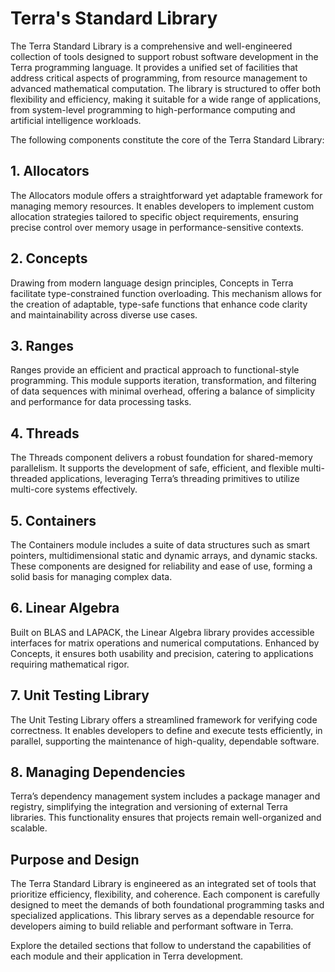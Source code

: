 # Terra's Standard Library
The Terra Standard Library is a comprehensive and well-engineered collection of tools designed to support robust software development in the Terra programming language. It provides a unified set of facilities that address critical aspects of programming, from resource management to advanced mathematical computation. The library is structured to offer both flexibility and efficiency, making it suitable for a wide range of applications, from system-level programming to high-performance computing and artificial intelligence workloads.

The following components constitute the core of the Terra Standard Library:

## 1. Allocators
The Allocators module offers a straightforward yet adaptable framework for managing memory resources. It enables developers to implement custom allocation strategies tailored to specific object requirements, ensuring precise control over memory usage in performance-sensitive contexts.

## 2. Concepts
Drawing from modern language design principles, Concepts in Terra facilitate type-constrained function overloading. This mechanism allows for the creation of adaptable, type-safe functions that enhance code clarity and maintainability across diverse use cases.

## 3. Ranges
Ranges provide an efficient and practical approach to functional-style programming. This module supports iteration, transformation, and filtering of data sequences with minimal overhead, offering a balance of simplicity and performance for data processing tasks.

## 4. Threads
The Threads component delivers a robust foundation for shared-memory parallelism. It supports the development of safe, efficient, and flexible multi-threaded applications, leveraging Terra’s threading primitives to utilize multi-core systems effectively.

## 5. Containers
The Containers module includes a suite of data structures such as smart pointers, multidimensional static and dynamic arrays, and dynamic stacks. These components are designed for reliability and ease of use, forming a solid basis for managing complex data.

## 6. Linear Algebra
Built on BLAS and LAPACK, the Linear Algebra library provides accessible interfaces for matrix operations and numerical computations. Enhanced by Concepts, it ensures both usability and precision, catering to applications requiring mathematical rigor.

## 7. Unit Testing Library
The Unit Testing Library offers a streamlined framework for verifying code correctness. It enables developers to define and execute tests efficiently, in parallel, supporting the maintenance of high-quality, dependable software.

## 8. Managing Dependencies
Terra’s dependency management system includes a package manager and registry, simplifying the integration and versioning of external Terra libraries. This functionality ensures that projects remain well-organized and scalable.

## Purpose and Design
The Terra Standard Library is engineered as an integrated set of tools that prioritize efficiency, flexibility, and coherence. Each component is carefully designed to meet the demands of both foundational programming tasks and specialized applications. This library serves as a dependable resource for developers aiming to build reliable and performant software in Terra.

Explore the detailed sections that follow to understand the capabilities of each module and their application in Terra development.